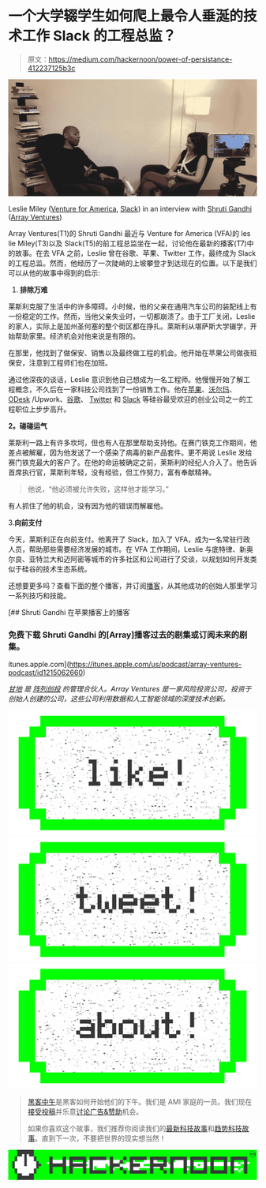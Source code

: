 # 一个大学辍学生如何爬上最令人垂涎的技术工作 Slack 的工程总监？

> 原文：<https://medium.com/hackernoon/power-of-persistance-412237125b3c>

![](img/3b5f62676979ece5204b53ea73d70d08.png)

Leslie Miley ([Venture for America](http://ventureforamerica.org/), [Slack](http://slack.com)) in an interview with [Shruti Gandhi](https://twitter.com/atShruti) ([Array Ventures](http://array.vc))

Array Ventures(T1)的 Shruti Gandhi 最近与 Venture for America (VFA)的 les lie Miley(T3)以及 Slack(T5)的前工程总监坐在一起，讨论他在最新的播客(T7)中的故事。在去 VFA 之前，Leslie 曾在谷歌、苹果、Twitter 工作，最终成为 Slack 的工程总监。然而，他经历了一次陡峭的上坡攀登才到达现在的位置。以下是我们可以从他的故事中得到的启示:

1.  **排除万难**

莱斯利克服了生活中的许多障碍。小时候，他的父亲在通用汽车公司的装配线上有一份稳定的工作。然而，当他父亲失业时，一切都崩溃了。由于工厂关闭，Leslie 的家人，实际上是加州圣何塞的整个街区都在挣扎。莱斯利从堪萨斯大学辍学，开始帮助家里。经济机会对他来说是有限的。

在那里，他找到了做保安、销售以及最终做工程的机会。他开始在苹果公司做夜班保安，注意到工程师们也在加班。

通过他深夜的谈话，Leslie 意识到他自己想成为一名工程师。他慢慢开始了解工程概念，不久后在一家科技公司找到了一份销售工作。他在[苹果](http://apple.com)、[沃尔玛](http://walmart.com)、 [ODesk](http://upwork.com) /Upwork、[谷歌](http://google.com)、 [Twitter](http://twitter.com) 和 [Slack](https://slack.com/) 等硅谷最受欢迎的创业公司之一的工程职位上步步高升。

**2。碰碰运气**

莱斯利一路上有许多坎坷，但也有人在那里帮助支持他。在赛门铁克工作期间，他差点被解雇，因为他发送了一个感染了病毒的新产品套件。更不用说 Leslie 发给赛门铁克最大的客户了。在他的命运被确定之前，莱斯利的经纪人介入了。他告诉首席执行官，莱斯利年轻，没有经验，但工作努力，富有奉献精神。

> 他说，“他必须被允许失败，这样他才能学习。”

有人抓住了他的机会，没有因为他的错误而解雇他。

3.**向前支付**

今天，莱斯利正在向前支付。他离开了 Slack，加入了 VFA，成为一名常驻行政人员，帮助那些需要经济发展的城市。在 VFA 工作期间，Leslie 与底特律、新奥尔良、亚特兰大和迈阿密等城市的许多社区和公司进行了交谈，以规划如何开发类似于硅谷的技术生态系统。

还想要更多吗？查看下面的整个播客，并订阅[播客](https://itunes.apple.com/us/podcast/array-ventures-podcast/id1215062660?mt=2)，从其他成功的创始人那里学习一系列技巧和技能。

[](https://itunes.apple.com/us/podcast/array-ventures-podcast/id1215062660) [## Shruti Gandhi 在苹果播客上的播客

### 免费下载 Shruti Gandhi 的[Array]播客过去的剧集或订阅未来的剧集。

itunes.apple.com](https://itunes.apple.com/us/podcast/array-ventures-podcast/id1215062660) 

[*甘地*](https://twitter.com/atshruti) *是* [*阵列创投*](http://www.array.vc/) *的管理合伙人。Array Ventures 是一家风险投资公司，投资于创始人创建的公司，这些公司利用数据和人工智能领域的深度技术创新。*

[![](img/50ef4044ecd4e250b5d50f368b775d38.png)](http://bit.ly/HackernoonFB)[![](img/979d9a46439d5aebbdcdca574e21dc81.png)](https://goo.gl/k7XYbx)[![](img/2930ba6bd2c12218fdbbf7e02c8746ff.png)](https://goo.gl/4ofytp)

> [黑客中午](http://bit.ly/Hackernoon)是黑客如何开始他们的下午。我们是 AMI 家庭的一员。我们现在[接受投稿](http://bit.ly/hackernoonsubmission)并乐意[讨论广告&赞助](mailto:partners@amipublications.com)机会。
> 
> 如果你喜欢这个故事，我们推荐你阅读我们的[最新科技故事](http://bit.ly/hackernoonlatestt)和[趋势科技故事](https://hackernoon.com/trending)。直到下一次，不要把世界的现实想当然！

![](img/be0ca55ba73a573dce11effb2ee80d56.png)